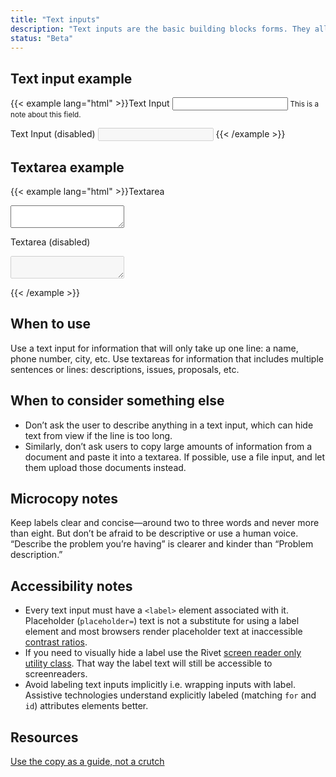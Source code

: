 ```yaml
---
title: "Text inputs"
description: "Text inputs are the basic building blocks forms. They allow users to enter various types of data into web-based forms."
status: "Beta"
---
```

## Text input example
{{< example lang="html" >}}<label for="demo-1">Text Input</label>
<input type="text" id="demo-1" aria-describedby="demo-1-note">
<small id="demo-1-note" class="rvt-display-block rvt-m-bottom-md">This is a note about this field.</small>

<label for="demo-2">Text Input (disabled)</label>
<input type="text" id="demo-2" disabled>
{{< /example >}}

## Textarea example

{{< example lang="html" >}}<label for="demo-3">Textarea</label>
<textarea id="demo-3" class="rvt-m-bottom-md"></textarea>

<label for="demo-4">Textarea (disabled)</label>
<textarea id="demo-4" class="rvt-m-bottom-md" disabled></textarea>
{{< /example >}}

## When to use
Use a text input for information that will only take up one line: a name, phone number, city, etc. Use textareas for information that includes multiple sentences or lines: descriptions, issues, proposals, etc.

## When to consider something else
- Don’t ask the user to describe anything in a text input, which can hide text from view if the line is too long.
- Similarly, don’t ask users to copy large amounts of information from a document and paste it into a textarea. If possible, use a file input, and let them upload those documents instead.

## Microcopy notes
Keep labels clear and concise―around two to three words and never more than eight. But don’t be afraid to be descriptive or use a human voice. “Describe the problem you’re having” is clearer and kinder than “Problem description.”

## Accessibility notes
- Every text input must have a `<label>` element associated with it. Placeholder (`placeholder=`) text is not a substitute for using a label element and most browsers render placeholder text at inaccessible [contrast ratios](https://www.w3.org/TR/UNDERSTANDING-WCAG20/visual-audio-contrast-contrast.html).
- If you need to visually hide a label use the Rivet [screen reader only utility class](https://rivet.uits.iu.edu/components/utilities/display/#screen-reader-only). That way the label text will still be accessible to screenreaders.
- Avoid labeling text inputs implicitly i.e. wrapping inputs with label. Assistive technologies understand explicitly labeled (matching `for` and `id`) attributes elements better.

## Resources
[Use the copy as a guide, not a crutch](https://www.smashingmagazine.com/2013/06/five-ways-prevent-bad-microcopy/#3-use-copy-as-a-guide-not-a-crutch)
